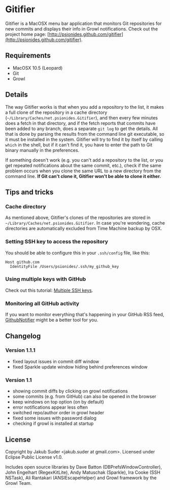 # Gitifier

Gitifier is a MacOSX menu bar application that monitors Git repositories for new commits and displays their info in
Growl notifications. Check out the project home page:
[http://psionides.github.com/gitifier](http://psionides.github.com/gitifier).

## Requirements

* MacOSX 10.5 (Leopard)
* Git
* Growl

## Details

The way Gitifier works is that when you add a repository to the list, it makes a full clone of the repository in a cache
directory (`~/Library/Caches/net.psionides.Gitifier`), and then every few minutes does a fetch in that directory, and if
the fetch reports that commits have been added to any branch, does a separate `git log` to get the details. All that is
done by parsing the results from the command line git executable, so it must be installed in the system. Gitifier will
try to find it by itself by calling `which` in the shell, but if it can't find it, you have to enter the path to Git
binary manually in the preferences.

If something doesn't work (e.g. you can't add a repository to the list, or you get repeated notifications about the same
commit, etc.), check if the same problem occurs when you clone the same URL to a new directory from the command line.
**If Git can't clone it, Gitifier won't be able to clone it either.**

## Tips and tricks

### Cache directory

As mentioned above, Gitifier's clones of the repositories are stored in `~/Library/Caches/net.psionides.Gitifier`. In
case you're wondering, cache directories are automatically excluded from Time Machine backup by OSX.

### Setting SSH key to access the repository

You should be able to configure this in your `.ssh/config` file, like this:

    Host github.com
      IdentityFile /Users/psionides/.ssh/my_github_key

### Using multiple keys with GitHub

Check out this tutorial: [Multiple SSH keys](http://help.github.com/multiple-keys/).

### Monitoring all GitHub activity

If you want to monitor everything that's happening in your GitHub RSS feed,
[GithubNotifier](https://github.com/ctshryock/GithubNotifier) might be a better tool for you.


## Changelog

### Version 1.1.1

* fixed layout issues in commit diff window
* fixed Sparkle update window hiding behind preferences window

### Version 1.1

* showing commit diffs by clicking on growl notifications
* some commits (e.g. from GitHub) can also be opened in the browser
* keep windows on top option (on by default)
* error notifications appear less often
* switched repo/author order in growl header
* fixed some issues with password dialog
* checking if growl is installed at startup

## License

Copyright by Jakub Suder <jakub.suder at gmail.com>. Licensed under Eclipse Public License v1.0.

Includes open source libraries by Dave Batton (DBPrefsWindowController), John Engelhart (RegexKitLite), Andy Matuschak
(Sparkle), Ira Cooke (SSH NSTask), Ali Rantakari (ANSIEscapeHelper) and Growl framework by the Growl Team.
